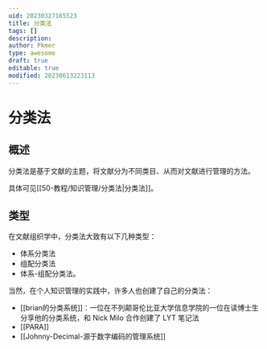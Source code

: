 ```yaml
---
uid: 20230327165523
title: 分类法
tags: []
description: 
author: Pkmer
type: awesome
draft: true
editable: true
modified: 20230613223113
---
```


# 分类法

## 概述

分类法是基于文献的主题，将文献分为不同类目、从而对文献进行管理的方法。

具体可见[[50-教程/知识管理/分类法|分类法]]。

## 类型

在文献组织学中，分类法大致有以下几种类型：

- 体系分类法
- 组配分类法
- 体系-组配分类法。

当然，在个人知识管理的实践中，许多人也创建了自己的分类法：

- [[brian的分类系统]]：一位在不列颠哥伦比亚大学信息学院的一位在读博士生分享他的分类系统，和 Nick Milo 合作创建了 LYT 笔记法
- [[PARA]]
- [[Johnny-Decimal-源于数字编码的管理系统]]